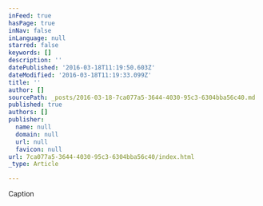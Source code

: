 ```yaml
---
inFeed: true
hasPage: true
inNav: false
inLanguage: null
starred: false
keywords: []
description: ''
datePublished: '2016-03-18T11:19:50.603Z'
dateModified: '2016-03-18T11:19:33.099Z'
title: ''
author: []
sourcePath: _posts/2016-03-18-7ca077a5-3644-4030-95c3-6304bba56c40.md
published: true
authors: []
publisher:
  name: null
  domain: null
  url: null
  favicon: null
url: 7ca077a5-3644-4030-95c3-6304bba56c40/index.html
_type: Article

---
```

Caption
